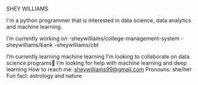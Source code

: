 
SHEY WILLIAMS

I'm a python programmer that is interested in data science, data analytics and machine learning.

I’m currently working on 
-sheywilliams/college-management-system
-sheywilliams/bank
-sheywilliams/cbt

I’m currently learning machine learning
I’m looking to collaborate on data science programs🤔 I’m looking for help with machine learning and deep learning
How to reach me: sheywilliams99@gmail.com
Pronouns: she/her
Fun fact: astrology and nature
